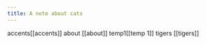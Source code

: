 ```yaml
---
title: A note about cats
---
```

accents[[accents]]
about [[about]]
temp1[[temp 1]]
tigers [[tigers]]
